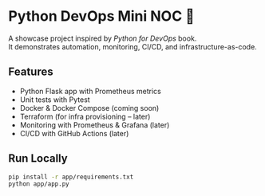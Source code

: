 # Python DevOps Mini NOC 🚀

A showcase project inspired by *Python for DevOps* book.  
It demonstrates automation, monitoring, CI/CD, and infrastructure-as-code.  

## Features
- Python Flask app with Prometheus metrics
- Unit tests with Pytest
- Docker & Docker Compose (coming soon)
- Terraform (for infra provisioning – later)
- Monitoring with Prometheus & Grafana (later)
- CI/CD with GitHub Actions (later)

## Run Locally
```bash
pip install -r app/requirements.txt
python app/app.py
